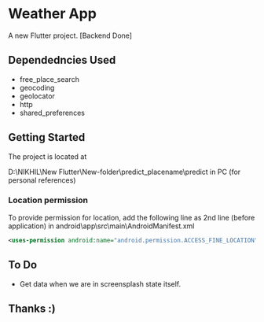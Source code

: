 # Weather App

A new Flutter project. [Backend Done]

## Dependedncies Used

* free_place_search
* geocoding
* geolocator
* http
* shared_preferences

## Getting Started
The project is located at 

D:\NIKHIL\New Flutter\New-folder\predict_placename\predict in PC (for personal references)


### Location permission

To provide permission for location, add the following line as 2nd line (before application) in android\app\src\main\AndroidManifest.xml

```xml
<uses-permission android:name="android.permission.ACCESS_FINE_LOCATION"/> 
```



## To Do

* Get data when we are in screensplash state itself.

## Thanks :)

